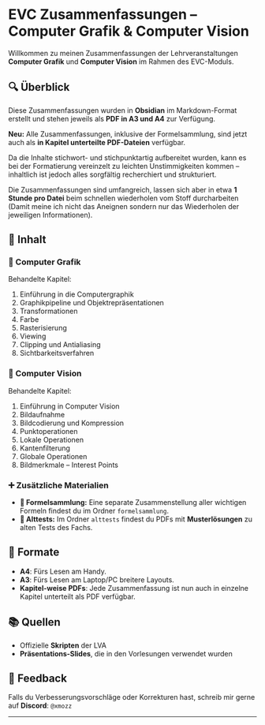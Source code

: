 # EVC Zusammenfassungen – Computer Grafik & Computer Vision

Willkommen zu meinen Zusammenfassungen der Lehrveranstaltungen **Computer Grafik** und **Computer Vision** im Rahmen des EVC-Moduls.

## 🔍 Überblick

Diese Zusammenfassungen wurden in **Obsidian** im Markdown-Format erstellt und stehen jeweils als **PDF in A3 und A4** zur Verfügung.

**Neu:** Alle Zusammenfassungen, inklusive der Formelsammlung, sind jetzt auch als **in Kapitel unterteilte PDF-Dateien** verfügbar.

Da die Inhalte stichwort- und stichpunktartig aufbereitet wurden, kann es bei der Formatierung vereinzelt zu leichten Unstimmigkeiten kommen – inhaltlich ist jedoch alles sorgfältig recherchiert und strukturiert.

Die Zusammenfassungen sind umfangreich, lassen sich aber in etwa **1 Stunde pro Datei** beim schnellen wiederholen vom Stoff durcharbeiten (Damit meine ich nicht das Aneignen sondern nur das Wiederholen der jeweiligen Informationen).

## 📁 Inhalt

### 📘 Computer Grafik

Behandelte Kapitel:
1. Einführung in die Computergraphik
2. Graphikpipeline und Objektrepräsentationen
3. Transformationen
4. Farbe
5. Rasterisierung
6. Viewing
7. Clipping und Antialiasing
8. Sichtbarkeitsverfahren

### 📗 Computer Vision

Behandelte Kapitel:
1. Einführung in Computer Vision
2. Bildaufnahme
3. Bildcodierung und Kompression
4. Punktoperationen
5. Lokale Operationen
6. Kantenfilterung
7. Globale Operationen
8. Bildmerkmale – Interest Points

### ➕ Zusätzliche Materialien

- **📁 Formelsammlung:** Eine separate Zusammenstellung aller wichtigen Formeln findest du im Ordner `formelsammlung`.
- **📁 Alttests:** Im Ordner `alttests` findest du PDFs mit **Musterlösungen** zu alten Tests des Fachs.

## 📄 Formate

- **A4**: Fürs Lesen am Handy.
- **A3**: Fürs Lesen am Laptop/PC breitere Layouts.
- **Kapitel-weise PDFs**: Jede Zusammenfassung ist nun auch in einzelne Kapitel unterteilt als PDF verfügbar.

## 📚 Quellen

- Offizielle **Skripten** der LVA
- **Präsentations-Slides**, die in den Vorlesungen verwendet wurden

## 🙋 Feedback

Falls du Verbesserungsvorschläge oder Korrekturen hast, schreib mir gerne auf **Discord**: `@xmozz`

---
